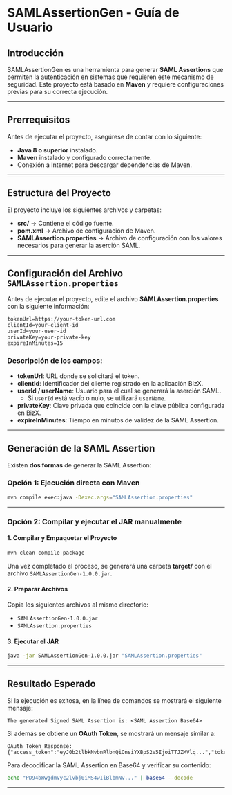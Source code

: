 # SAMLAssertionGen - Guía de Usuario

## Introducción

SAMLAssertionGen es una herramienta para generar **SAML Assertions** que permiten la autenticación en sistemas que requieren este mecanismo de seguridad.
Este proyecto está basado en **Maven** y requiere configuraciones previas para su correcta ejecución.

---

## Prerrequisitos

Antes de ejecutar el proyecto, asegúrese de contar con lo siguiente:
- **Java 8 o superior** instalado.
- **Maven** instalado y configurado correctamente.
- Conexión a Internet para descargar dependencias de Maven.

---

## Estructura del Proyecto

El proyecto incluye los siguientes archivos y carpetas:
- **src/** → Contiene el código fuente.
- **pom.xml** → Archivo de configuración de Maven.
- **SAMLAssertion.properties** → Archivo de configuración con los valores necesarios para generar la aserción SAML.

---

## Configuración del Archivo `SAMLAssertion.properties`

Antes de ejecutar el proyecto, edite el archivo **SAMLAssertion.properties** con la siguiente información:

```properties
tokenUrl=https://your-token-url.com
clientId=your-client-id
userId=your-user-id
privateKey=your-private-key
expireInMinutes=15
```

### Descripción de los campos:
- **tokenUrl**: URL donde se solicitará el token.
- **clientId**: Identificador del cliente registrado en la aplicación BizX.
- **userId / userName**: Usuario para el cual se generará la aserción SAML.
    - Si `userId` está vacío o nulo, se utilizará `userName`.
- **privateKey**: Clave privada que coincide con la clave pública configurada en BizX.
- **expireInMinutes**: Tiempo en minutos de validez de la SAML Assertion.

---

## Generación de la SAML Assertion

Existen **dos formas** de generar la SAML Assertion:

### **Opción 1: Ejecución directa con Maven**

```sh
mvn compile exec:java -Dexec.args="SAMLAssertion.properties"
```

---

### **Opción 2: Compilar y ejecutar el JAR manualmente**

#### **1. Compilar y Empaquetar el Proyecto**

```sh
mvn clean compile package
```

Una vez completado el proceso, se generará una carpeta **target/** con el archivo `SAMLAssertionGen-1.0.0.jar`.

#### **2. Preparar Archivos**

Copia los siguientes archivos al mismo directorio:
- `SAMLAssertionGen-1.0.0.jar`
- `SAMLAssertion.properties`

#### **3. Ejecutar el JAR**

```sh
java -jar SAMLAssertionGen-1.0.0.jar "SAMLAssertion.properties"
```

---

## Resultado Esperado

Si la ejecución es exitosa, en la línea de comandos se mostrará el siguiente mensaje:

```
The generated Signed SAML Assertion is: <SAML Assertion Base64>
```

Si además se obtiene un **OAuth Token**, se mostrará un mensaje similar a:

```
OAuth Token Response:
{"access_token":"eyJ0b2tlbkNvbnRlbnQiOnsiYXBpS2V5IjoiTTJZMVlq...","token_type":"Bearer","expires_in":80985}
```

Para decodificar la SAML Assertion en Base64 y verificar su contenido:

```sh
echo "PD94bWwgdmVyc2lvbj0iMS4wIiBlbmNv..." | base64 --decode
```

---